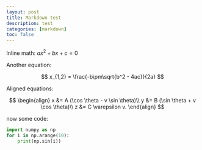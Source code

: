 ```yaml
---
layout: post
title: Markdown test
description: test
categories: [markdown]
toc: false
---
```


Inline math: $ax^2+bx+c=0$

Another equation:

$$
x_{1,2} = \frac{-b\pm\sqrt{b^2 - 4ac}}{2a}
$$

Aligned equations:

$$
\begin{align}
x &= A (\cos \theta - v \sin \theta)\\
y &= B (\sin \theta + v \cos \theta)\\
z &= C \varepsilon v.
\end{align}
$$

now some code:

```python
import numpy as np
for i in np.arange(10):
    print(np.sin(i))
```